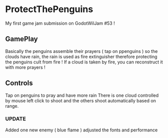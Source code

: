 # ProtectThePenguins
My first game jam submission on GodotWilJam #53 ! 

## GamePlay ##
Basically the penguins assemble their prayers ( tap on ppenguins ) so the clouds have rain, the rain is used as fire extinguisher therefore protecting the penguins cult from fire !
If a cloud is taken by fire, you can reconstruct it with more prayers !

## Controls ##
Tap on penguins to pray and have more rain
There is one cloud controlled by mouse left click to shoot and the others shoot automatically based on range.

### UPDATE ###
Added one new enemy ( blue flame )
adjusted the fonts and performance 
